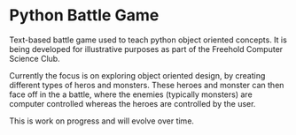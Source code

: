 # Python Battle Game
Text-based battle game used to teach python object oriented concepts. It is being developed for illustrative purposes as part of the Freehold Computer Science Club.

Currently the focus is on exploring object oriented design, by creating different types of heros and monsters. These heroes and monster can then face off in the a battle, where the enemies (typically monsters) are computer controlled whereas the heroes are controlled by the user.

This is work on progress and will evolve over time.


